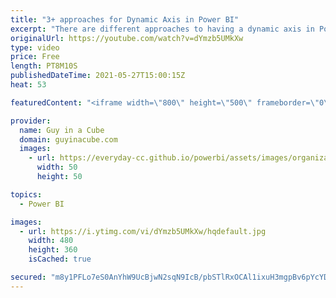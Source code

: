 ```yaml
---
title: "3+ approaches for Dynamic Axis in Power BI"
excerpt: "There are different approaches to having a dynamic axis in Power BI. Adam walks you thought 3 way to accomplish it within your Power BI report.  Patrick's Dynamic Axis video: https://www.youtube.com/watch?v=n-OWNaCUU0o  Kasper's Blog: https://www.kasperonbi.com/dynamically-switching-axis-on-visuals-with-power-bi/"
originalUrl: https://youtube.com/watch?v=dYmzb5UMkXw
type: video
price: Free
length: PT8M10S
publishedDateTime: 2021-05-27T15:00:15Z
heat: 53

featuredContent: "<iframe width=\"800\" height=\"500\" frameborder=\"0\" src=\"https://www.youtube.com/embed/dYmzb5UMkXw\" allow=\"accelerometer; autoplay; encrypted-media; gyroscope; picture-in-picture\" allowfullscreen></iframe>"

provider:
  name: Guy in a Cube
  domain: guyinacube.com
  images:
    - url: https://everyday-cc.github.io/powerbi/assets/images/organizations/guyinacube.com-50x50.jpg
      width: 50
      height: 50

topics:
  - Power BI

images:
  - url: https://i.ytimg.com/vi/dYmzb5UMkXw/hqdefault.jpg
    width: 480
    height: 360
    isCached: true

secured: "m8y1PFLo7eS0AnYhW9UcBjwN2sqN9IcB/pbSTlRxOCAl1ixuH3mgpBv6pYcYD9NE4XN/3zBurnJZU/VFFjFKNPgNU7erfy6AAnKNvgv25eV4OVEiN5dzEoOkwbOwMM9LG7kdx+d9Qijh3S70xCbp9VCkpqgc1wlAPOC3xB9WQ3cn7pAnadbLvhkKZhv6O45yuHTm7gXjOuFJrL+PcdkGYCnSoIWtboX6O90FW8UOqT6DpOi3MiL0JeCps9QU8aCxguf7DDLXqzCeq4l2n9grqdbgNpH3V2kisansJ+C2mepoEgHZKKhRWFa1U/uQooEIHn7J8j2mJiUyTeOMJJWo2OHFYC+ujAFftPFJ+pBdvPNZ6Cpbsp6kkB65GGqBJl/mdLlDVFLSj01SQ3eK7oUiqLpGAt65s0EJHS1FkRbKgQI=;EtZbGneWQVIlGZcb3hplpw=="
---
```



